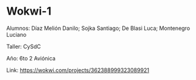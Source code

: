# Wokwi-1
Alumnos: Díaz Melión Danilo;
Sojka Santiago;
De Blasi Luca;
Montenegro Luciano

Taller: CySdC

Año: 6to 2 Aviónica

Link: https://wokwi.com/projects/362388999323089921
